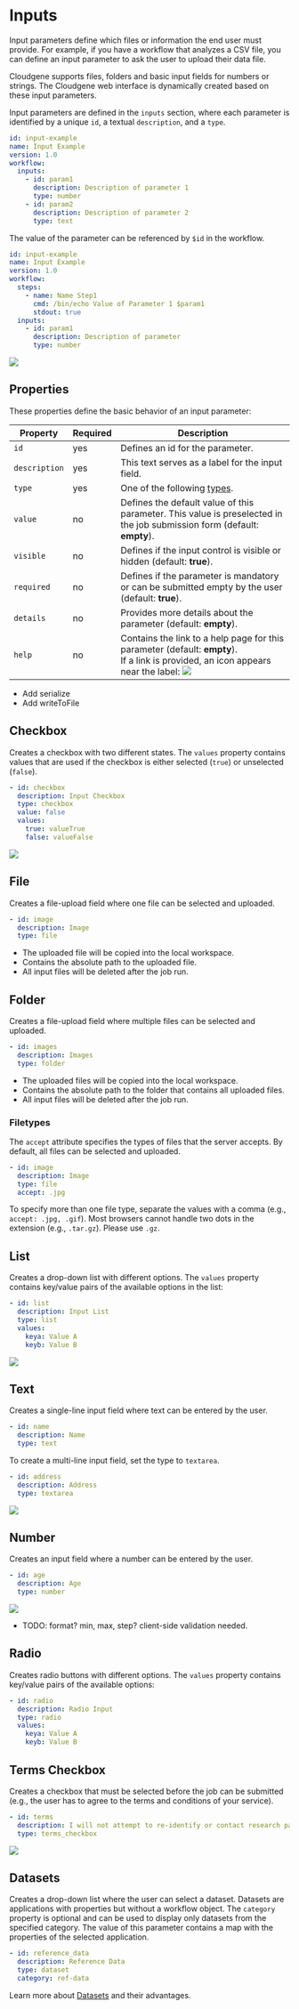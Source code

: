 # Inputs

Input parameters define which files or information the end user must provide. For example, if you have a workflow that analyzes a CSV file, you can define an input parameter to ask the user to upload their data file.

Cloudgene supports files, folders and basic input fields for numbers or strings. The Cloudgene web interface is dynamically created based on these input parameters.

Input parameters are defined in the `inputs` section, where each parameter is identified by a unique `id`, a textual `description`, and a `type`.

```yaml
id: input-example
name: Input Example
version: 1.0
workflow:
  inputs:
    - id: param1
      description: Description of parameter 1
      type: number
    - id: param2
      description: Description of parameter 2
      type: text
```

The value of the parameter can be referenced by `$id` in the workflow.

```yaml
id: input-example
name: Input Example
version: 1.0
workflow:
  steps:
    - name: Name Step1
      cmd: /bin/echo Value of Parameter 1 $param1
      stdout: true
  inputs:
    - id: param1
      description: Description of parameter
      type: number
```

![](/images/inputs/example.png)

## Properties

These properties define the basic behavior of an input parameter:

| Property      | Required | Description                                                                                                 |
|---------------|----------|-------------------------------------------------------------------------------------------------------------|
| `id`          | yes      | Defines an id for the parameter.                                                                            |
| `description` | yes      | This text serves as a label for the input field.                                                            |
| `type`        | yes      | One of the following [types](#input-controls).                                                              |
| `value`       | no       | Defines the default value of this parameter. This value is preselected in the job submission form (default: **empty**). |
| `visible`     | no       | Defines if the input control is visible or hidden (default: **true**).                                      |
| `required`    | no       | Defines if the parameter is mandatory or can be submitted empty by the user (default: **true**).            |
| `details`     | no       | Provides more details about the parameter (default: **empty**).                                             |
| `help`        | no       | Contains the link to a help page for this parameter (default: **empty**).<br>If a link is provided, an icon appears near the label: ![](/images/inputs/help.png) |

- Add serialize
- Add writeToFile

## Checkbox

Creates a checkbox with two different states. The `values` property contains values that are used if the checkbox is either selected (`true`) or unselected (`false`).

```yaml
- id: checkbox
  description: Input Checkbox
  type: checkbox
  value: false
  values:
    true: valueTrue
    false: valueFalse  
```

![](/images/inputs/checkbox.png)

## File

Creates a file-upload field where one file can be selected and uploaded.

```yaml
- id: image
  description: Image
  type: file
```

- The uploaded file will be copied into the local workspace.
- Contains the absolute path to the uploaded file.
- All input files will be deleted after the job run.

## Folder

Creates a file-upload field where multiple files can be selected and uploaded.

```yaml
- id: images
  description: Images
  type: folder
```

- The uploaded files will be copied into the local workspace.
- Contains the absolute path to the folder that contains all uploaded files.
- All input files will be deleted after the job run.

### Filetypes

The `accept` attribute specifies the types of files that the server accepts. By default, all files can be selected and uploaded.

```yaml
- id: image
  description: Image
  type: file
  accept: .jpg
```

To specify more than one file type, separate the values with a comma (e.g., `accept: .jpg, .gif`). Most browsers cannot handle two dots in the extension (e.g., `.tar.gz`). Please use `.gz`.

## List

Creates a drop-down list with different options. The `values` property contains key/value pairs of the available options in the list:

```yaml
- id: list
  description: Input List
  type: list
  values:
    keya: Value A
    keyb: Value B
```

![](/images/inputs/list.png)

## Text

Creates a single-line input field where text can be entered by the user.

```yaml
- id: name
  description: Name
  type: text
```

To create a multi-line input field, set the type to `textarea`.

```yaml
- id: address
  description: Address
  type: textarea
```

![](/images/inputs/textarea.png)

## Number

Creates an input field where a number can be entered by the user.

```yaml
- id: age
  description: Age
  type: number
```

![](/images/inputs/number.png)

- TODO: format? min, max, step? client-side validation needed.

## Radio

Creates radio buttons with different options. The `values` property contains key/value pairs of the available options:

```yaml
- id: radio
  description: Radio Input
  type: radio
  values:
    keya: Value A
    keyb: Value B
```

## Terms Checkbox

Creates a checkbox that must be selected before the job can be submitted (e.g., the user has to agree to the terms and conditions of your service).

```yaml
- id: terms
  description: I will not attempt to re-identify or contact research participants.
  type: terms_checkbox
```

![](/images/inputs/checkbox.png)

## Datasets

Creates a drop-down list where the user can select a dataset. Datasets are applications with properties but without a workflow object. The `category` property is optional and can be used to display only datasets from the specified category. The value of this parameter contains a map with the properties of the selected application.

```yaml
- id: reference_data
  description: Reference Data
  type: dataset
  category: ref-data
```

Learn more about [Datasets](/developers/datasets) and their advantages.
